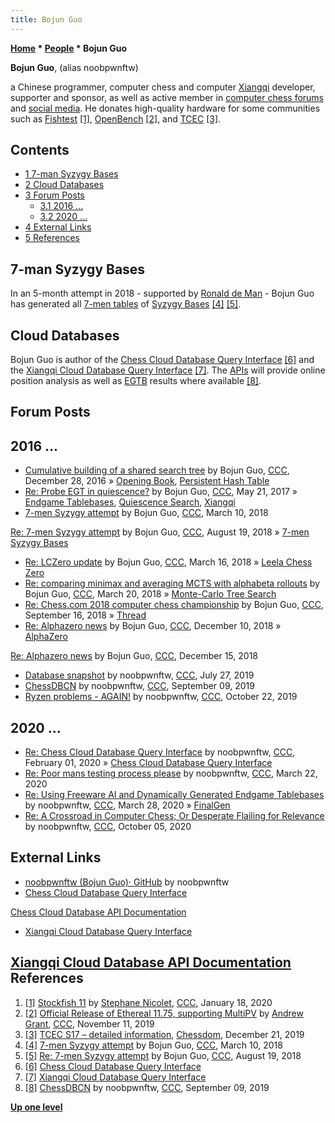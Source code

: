 ```yaml
---
title: Bojun Guo
---
```

**[Home](Home "Home") * [People](People "People") * Bojun Guo**

**Bojun Guo**, (alias noobpwnftw)

a Chinese programmer, computer chess and computer [Xiangqi](Chinese_Chess "Chinese Chess") developer, supporter and sponsor, as well as active member in [computer chess forums](Computer_Chess_Forums "Computer Chess Forums") and [social media](https://en.wikipedia.org/wiki/Social_media).
He donates high-quality hardware for some communities such as [Fishtest](Stockfish#Fishtest "Stockfish") <a id="cite-note-1" href="#cite-ref-1">[1]</a>,
[OpenBench](OpenBench "OpenBench") <a id="cite-note-2" href="#cite-ref-2">[2]</a>,
and [TCEC](TCEC "TCEC") <a id="cite-note-3" href="#cite-ref-3">[3]</a>.

## Contents

- [1 7-man Syzygy Bases](#7-man-syzygy-bases)
- [2 Cloud Databases](#cloud-databases)
- [3 Forum Posts](#forum-posts)
  - [3.1 2016 ...](#2016-...)
  - [3.2 2020 ...](#2020-...)
- [4 External Links](#external-links)
- [5 References](#references)

## 7-man Syzygy Bases

In an 5-month attempt in 2018 - supported by [Ronald de Man](Ronald_de_Man "Ronald de Man") - Bojun Guo has generated all [7-men tables](Syzygy_Bases#7-man "Syzygy Bases") of [Syzygy Bases](Syzygy_Bases "Syzygy Bases") <a id="cite-note-4" href="#cite-ref-4">[4]</a> <a id="cite-note-5" href="#cite-ref-5">[5]</a>.

## Cloud Databases

Bojun Guo is author of the [Chess Cloud Database Query Interface](index.php?title=Chess_Cloud_Database_Query_Interface&action=edit&redlink=1 "Chess Cloud Database Query Interface (page does not exist)") <a id="cite-note-6" href="#cite-ref-6">[6]</a>
and the [Xiangqi Cloud Database Query Interface](index.php?title=Xiangqi_Cloud_Database_Query_Interface&action=edit&redlink=1 "Xiangqi Cloud Database Query Interface (page does not exist)") <a id="cite-note-7" href="#cite-ref-7">[7]</a>.
The [APIs](https://en.wikipedia.org/wiki/API) will provide online position analysis as well as [EGTB](Endgame_Tablebases "Endgame Tablebases") results where available
<a id="cite-note-8" href="#cite-ref-8">[8]</a>.

## Forum Posts

## 2016 ...

- [Cumulative building of a shared search tree](http://www.talkchess.com/forum/viewtopic.php?t=62639) by Bojun Guo, [CCC](CCC "CCC"), December 28, 2016 » [Opening Book](Opening_Book "Opening Book"), [Persistent Hash Table](Persistent_Hash_Table "Persistent Hash Table")
- [Re: Probe EGT in quiescence?](http://www.talkchess.com/forum3/viewtopic.php?f=7&t=64030&start=11) by Bojun Guo, [CCC](CCC "CCC"), May 21, 2017 » [Endgame Tablebases](Endgame_Tablebases "Endgame Tablebases"), [Quiescence Search](Quiescence_Search "Quiescence Search"), [Xiangqi](Chinese_Chess "Chinese Chess")
- [7-men Syzygy attempt](http://www.talkchess.com/forum3/viewtopic.php?f=7&t=66797) by Bojun Guo, [CCC](CCC "CCC"), March 10, 2018

[Re: 7-men Syzygy attempt](http://www.talkchess.com/forum3/viewtopic.php?f=7&t=66797&start=472) by Bojun Guo, [CCC](CCC "CCC"), August 19, 2018 » [7-men Syzygy Bases](Syzygy_Bases#7-man "Syzygy Bases")

- [Re: LCZero update](http://www.talkchess.com/forum3/viewtopic.php?f=2&t=66824&start=79) by Bojun Guo, [CCC](CCC "CCC"), March 16, 2018 » [Leela Chess Zero](Leela_Chess_Zero "Leela Chess Zero")
- [Re: comparing minimax and averaging MCTS with alphabeta rollouts](http://www.talkchess.com/forum3/viewtopic.php?f=7&t=66886&start=1) by Bojun Guo, [CCC](CCC "CCC"), March 20, 2018 » [Monte-Carlo Tree Search](Monte-Carlo_Tree_Search "Monte-Carlo Tree Search")
- [Re: Chess.com 2018 computer chess championship](http://www.talkchess.com/forum3/viewtopic.php?f=2&t=68253&start=190) by Bojun Guo, [CCC](CCC "CCC"), September 16, 2018 » [Thread](Thread "Thread")
- [Re: Alphazero news](http://www.talkchess.com/forum3/viewtopic.php?f=2&t=69175&start=170) by Bojun Guo, [CCC](CCC "CCC"), December 10, 2018 » [AlphaZero](AlphaZero "AlphaZero")

[Re: Alphazero news](http://www.talkchess.com/forum3/viewtopic.php?f=2&t=69175&start=299) by Bojun Guo, [CCC](CCC "CCC"), December 15, 2018

- [Database snapshot](http://www.talkchess.com/forum3/viewtopic.php?f=2&t=71386) by noobpwnftw, [CCC](CCC "CCC"), July 27, 2019
- [ChessDBCN](http://www.talkchess.com/forum3/viewtopic.php?f=2&t=71764) by noobpwnftw, [CCC](CCC "CCC"), September 09, 2019
- [Ryzen problems - AGAIN!](http://www.talkchess.com/forum3/viewtopic.php?f=2&t=72137) by noobpwnftw, [CCC](CCC "CCC"), October 22, 2019

## 2020 ...

- [Re: Chess Cloud Database Query Interface](http://www.talkchess.com/forum3/viewtopic.php?f=2&t=72958&start=5) by noobpwnftw, [CCC](CCC "CCC"), February 01, 2020 » [Chess Cloud Database Query Interface](index.php?title=Chess_Cloud_Database_Query_Interface&action=edit&redlink=1 "Chess Cloud Database Query Interface (page does not exist)")
- [Re: Poor mans testing process please](http://www.talkchess.com/forum3/viewtopic.php?f=7&t=73406&start=18) by noobpwnftw, [CCC](CCC "CCC"), March 22, 2020
- [Re: Using Freeware AI and Dynamically Generated Endgame Tablebases](http://www.talkchess.com/forum3/viewtopic.php?f=7&t=73481&start=7) by noobpwnftw, [CCC](CCC "CCC"), March 28, 2020 » [FinalGen](FinalGen "FinalGen")
- [Re: A Crossroad in Computer Chess; Or Desperate Flailing for Relevance](http://www.talkchess.com/forum3/viewtopic.php?f=2&t=75247&start=123) by noobpwnftw, [CCC](CCC "CCC"), October 05, 2020

## External Links

- [noobpwnftw (Bojun Guo)· GitHub](https://github.com/noobpwnftw) by noobpwnftw
- [Chess Cloud Database Query Interface](https://www.chessdb.cn/queryc_en/)

[Chess Cloud Database API Documentation](https://www.chessdb.cn/cloudbookc_api_en.html)

- [Xiangqi Cloud Database Query Interface](https://www.chessdb.cn/query_en/)

## [Xiangqi Cloud Database API Documentation](https://www.chessdb.cn/cloudbook_api_en.html) References

1. <a id="cite-ref-1" href="#cite-note-1">[1]</a> [Stockfish 11](http://www.talkchess.com/forum3/viewtopic.php?f=2&t=72837) by [Stephane Nicolet](Stephane_Nicolet "Stephane Nicolet"), [CCC](CCC "CCC"), January 18, 2020
1. <a id="cite-ref-2" href="#cite-note-2">[2]</a> [Official Release of Ethereal 11.75, supporting MultiPV](http://www.talkchess.com/forum3/viewtopic.php?f=2&t=72299) by [Andrew Grant](Andrew_Grant "Andrew Grant"), [CCC](CCC "CCC"), November 11, 2019
1. <a id="cite-ref-3" href="#cite-note-3">[3]</a> [TCEC S17 – detailed information](http://www.chessdom.com/tcec-s17-detailed-information/), [Chessdom](index.php?title=Chessdom&action=edit&redlink=1 "Chessdom (page does not exist)"), December 21, 2019
1. <a id="cite-ref-4" href="#cite-note-4">[4]</a> [7-men Syzygy attempt](http://www.talkchess.com/forum/viewtopic.php?t=66797) by Bojun Guo, [CCC](CCC "CCC"), March 10, 2018
1. <a id="cite-ref-5" href="#cite-note-5">[5]</a> [Re: 7-men Syzygy attempt](http://www.talkchess.com/forum3/viewtopic.php?f=7&t=66797&start=472) by Bojun Guo, [CCC](CCC "CCC"), August 19, 2018
1. <a id="cite-ref-6" href="#cite-note-6">[6]</a> [Chess Cloud Database Query Interface](https://www.chessdb.cn/queryc_en/)
1. <a id="cite-ref-7" href="#cite-note-7">[7]</a> [Xiangqi Cloud Database Query Interface](https://www.chessdb.cn/query_en/)
1. <a id="cite-ref-8" href="#cite-note-8">[8]</a> [ChessDBCN](http://www.talkchess.com/forum3/viewtopic.php?f=2&t=71764) by noobpwnftw, [CCC](CCC "CCC"), September 09, 2019

**[Up one level](People "People")**


